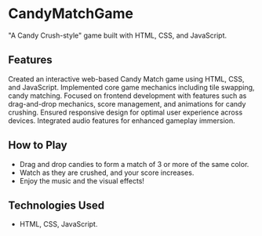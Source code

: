 # CandyMatchGame
"A Candy Crush-style" game built with HTML, CSS, and JavaScript.

## Features

Created an interactive web-based Candy Match game using HTML, CSS, and JavaScript.
Implemented core game mechanics including tile swapping, candy matching.
Focused on frontend development with features such as drag-and-drop mechanics, score management, and animations for candy crushing.
Ensured responsive design for optimal user experience across devices.
Integrated audio features for enhanced gameplay immersion.

## How to Play

- Drag and drop candies to form a match of 3 or more of the same color.
- Watch as they are crushed, and your score increases.
- Enjoy the music and the visual effects!

## Technologies Used
- HTML, CSS, JavaScript.
